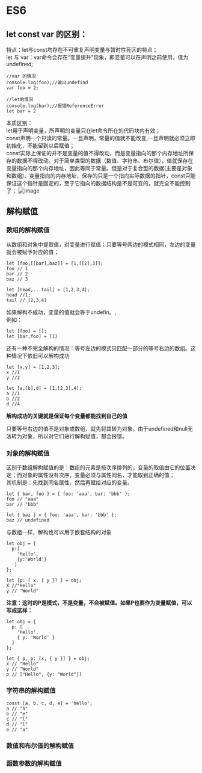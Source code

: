 # ES6
## let const var 的区别：
特点：let与const均存在不可重复声明变量与暂时性死区的特点；</br>
let 与 var：var命令会存在“变量提升”现象，即变量可以在声明之前使用，值为undefined;</br>
```
//var 的情况
console.log(foo);//输出undefind
var foo = 2;

//let的情况
console.log(bar);//报错ReferenceError
let bar = 2
```
本质区别：</br>
let用于声明变量，所声明的变量只在let命令所在的代码块内有效；</br>
const声明一个只读的常量。一旦声明，常量的值就不能改变,一旦声明就必须立即初始化，不能留到以后赋值；</br>
const实际上保证的并不是变量的值不得改动，而是变量指向的那个内存地址所保存的数据不得改动。对于简单类型的数据（数值、字符串、布尔值），值就保存在变量指向的那个内存地址，因此等同于常量。但是对于复合型的数据(主要是对象和数组)，变量指向的内存地址，保存的只是一个指向实际数据的指针，const只能保证这个指针是固定的，至于它指向的数据结构是不是可变的，就完全不能控制了；
![image](https://user-images.githubusercontent.com/47940363/139394873-11ee57c8-b79f-4811-b1c3-3dd30aba7cc6.png)

## 解构赋值

### 数组的解构赋值

从数组和对象中提取值，对变量进行赋值；只要等号两边的模式相同，左边的变量就会被赋予对应的值；
```
let [foo,[[bar],baz]] = [1,[[2],3]];
foo // 1
bar // 2
baz // 3

let [head,...tail] = [1,2,3,4];
head //1;
tail // [2,3,4]
```

如果解构不成功，变量的值就会等于undefin。,</br>
例如：</br>
```
let [foo] = [];
let [bar,foo] = [1]
```

还有一种不完全解构的情况：等号左边的模式只匹配一部分的等号右边的数组。这种情况下依旧可以解构成功

```
let [x,y] = [1,2,3];
x //1
y //2 

let [a,[b],d] = [1,[2,3],4];
a //1
b //2 
d //4
```
**解构成功的关键就是保证每个变量都能找到自己的值**

只要等号右边的值不是对象或数组，就先将其转为对象。由于undefined和null无法转为对象，所以对它们进行解构赋值，都会报错。

### 对象的解构赋值

区别于数组解构赋值的是：数组的元素是按次序排列的，变量的取值由它的位置决定；而对象的属性没有次序，变量必须与属性同名，才能取到正确的值；</br>
其机制是：先找到同名属性，然后再赋给对应的变量。

```
let { bar, foo } = { foo: 'aaa', bar: 'bbb' };
foo // "aaa"
bar // "bbb"

let { baz } = { foo: 'aaa', bar: 'bbb' };
baz // undefined
```

与数组一样，解构也可以用于嵌套结构的对象

```
let obj = {
  p:[
    'Hello',
    {y:'World'}
   ]
};

let {p: [ x, { y }] } = obj;
X //"Hello"
y // "World"

```
**注意：这时的P是模式，不是变量，不会被赋值。如果P也要作为变量赋值，可以写成这样：**
```
let obj = {
  p: [
    'Hello',
    { y: 'World' }
  ]
};

let { p, p: [x, { y }] } = obj;
x // "Hello"
y // "World"
p // ["Hello", {y: "World"}]
```
### 字符串的解构赋值
```
const [a, b, c, d, e] = 'hello';
a // "h"
b // "e"
c // "l"
d // "l"
e // "o"
```
### 数值和布尔值的解构赋值

### 函数参数的解构赋值
